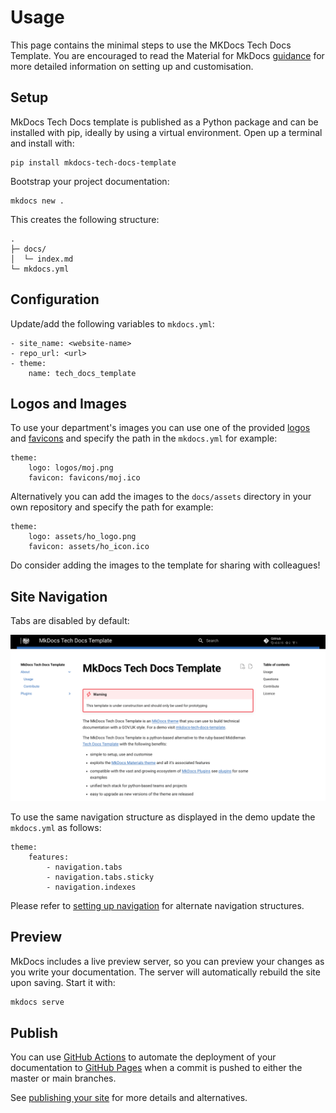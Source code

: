 # Usage

This page contains the minimal steps to use the MKDocs Tech Docs Template. You are encouraged to read the Material for MkDocs [guidance](https://squidfunk.github.io/mkdocs-material/) for more detailed information on setting up and customisation.

## Setup

MkDocs Tech Docs template is published as a Python package and can be installed with pip, ideally by using a virtual environment. Open up a terminal and install with:

```
pip install mkdocs-tech-docs-template
```

Bootstrap your project documentation:

```
mkdocs new .
```

This creates the following structure:

```
.
├─ docs/
│  └─ index.md
└─ mkdocs.yml
```

## Configuration

Update/add the following variables to `mkdocs.yml`:

```
- site_name: <website-name>
- repo_url: <url>
- theme:
    name: tech_docs_template
```

## Logos and Images

To use your department's images you can use one of the provided [logos](../tech_docs_template/logos/) and [favicons](../tech_docs_template/favicons/) and specify the path in the `mkdocs.yml` for example:

```
theme:
    logo: logos/moj.png
    favicon: favicons/moj.ico             
```

Alternatively you can add the images to the `docs/assets` directory in your own repository and specify the path for example:

```
theme:
    logo: assets/ho_logo.png
    favicon: assets/ho_icon.ico             
```

Do consider adding the images to the template for sharing with colleagues!

## Site Navigation

Tabs are disabled by default:

![No tabs](no_tabs.png)

To use the same navigation structure as displayed in the demo update the `mkdocs.yml` as follows:
```
theme:
    features:
        - navigation.tabs
        - navigation.tabs.sticky
        - navigation.indexes
```

Please refer to [setting up navigation](https://squidfunk.github.io/mkdocs-material/setup/setting-up-navigation/) for alternate navigation structures.

## Preview

MkDocs includes a live preview server, so you can preview your changes as you write your documentation. The server will automatically rebuild the site upon saving. Start it with:

``` sh
mkdocs serve
```

## Publish

You can use [GitHub Actions](https://github.com/features/actions) to automate the deployment of your documentation to [GitHub Pages](https://pages.github.com/) when a commit is pushed to either the master or main branches. 

See [publishing your site](https://squidfunk.github.io/mkdocs-material/publishing-your-site/) for more details and alternatives.
